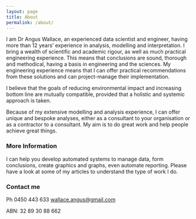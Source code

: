 ```yaml
---
layout: page
title: About
permalink: /about/
---
```


I am Dr Angus Wallace, an experienced data scientist and engineer, having more than 12 years’ experience in analysis, modelling and interpretation. I bring a wealth of scientific and academic rigour, as well as much practical engineering experience. This means that conclusions are sound, thorough and methodical, having a basis in engineering and the sciences. My engineering experience means that I can offer practical recommendations from these solutions and can project-manage their implementation.

I believe that the goals of reducing environmental impact and increasing bottom line are mutually compatible, provided that a holistic and systemic approach is taken.

Because of my extensive modelling and analysis experience, I can offer unique and bespoke analyses, either as a consultant to your organisation or as a contractor to a consultant. My aim is to do great work and help people achieve great things.

### More Information

I can help you develop automated systems to manage data, form conclusions, create graphics and graphs, even automate reporting.
Please have a look at some of my articles to understand the type of work I do.

### Contact me
Ph 0450 443 633
[wallace.angus@gmail.com](mailto:wallace.angus@gmail.com)

ABN: 32 89 30 88 662
